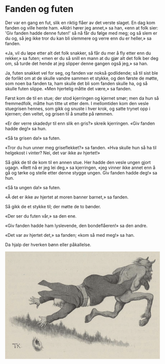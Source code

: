 # Fanden og futen

Der var en gang en fut, slik en riktig flåer av det verste slaget. En dag kom fanden og ville hente ham. «Aldri hører jeg annet,» sa han, «enn at folk sier: 'Giv fanden hadde denne futen!' så nå får du følge med meg; og så slem er du og, så jeg ikke tror du kan bli slemmere og verre enn du er heller,» sa fanden.

«Ja, vil du løpe etter alt det folk snakker, så får du mer å fly etter enn du rekker,» sa futen; «men er du så snill en mann at du gjør alt det folk ber deg om, så turde det hende at jeg slipper denne gangen også jeg,» sa han.

Ja, futen snakket vel for seg, og fanden var nokså godlidende; så til sist ble de forlikt om at de skulle vandre sammen et stykke, og den første de møtte, som noen ba fanden ta, ham skulle det bli som fanden skulle ha, og så skulle futen slippe. «Men hjertelig måtte det være,» sa fanden.

Først kom de til en stue; der stod kjerringen og kjernet smør; men da hun så fremmedfolk, måtte hun titte ut etter dem. I mellomtiden kom den vesle stuegrisen hennes, som gikk og snuste i hver krok, og satte trynet opp i kjernen; den veltet, og grisen til å smatte på rømmen.

«Er der verre skadedyr til enn slik en gris?» skreik kjerringen. «Giv fanden hadde deg!» sa hun.

«Så ta grisen da!» sa futen.

«Tror du hun unner meg griseflekket?» sa fanden. «Hva skulle hun så ha til helgekost i vinter? Nei, det var ikke av hjertet!»

Så gikk de til de kom til en annen stue. Her hadde den vesle ungen gjort ugagn. «Rett nå er jeg lei deg,» sa kjerringen, «jeg vinner ikke annet enn å gå og tørke og stelle etter denne stygge ungen. Giv fanden hadde deg!» sa hun.

«Så ta ungen da!» sa futen.

«Å det er ikke av hjertet at moren banner barnet,» sa fanden.

Så gikk de et stykke til; der møtte de to bønder.

«Der ser du futen vår,» sa den ene.

«Giv fanden hadde ham lyslevende, den bondeflåeren!» sa den andre.

«Det var av hjertet det,» sa fanden; «kom så med meg!» sa han.

Da hjalp der hverken bønn eller påkallelse.

![Fanden drar futen](./fof1.png)
